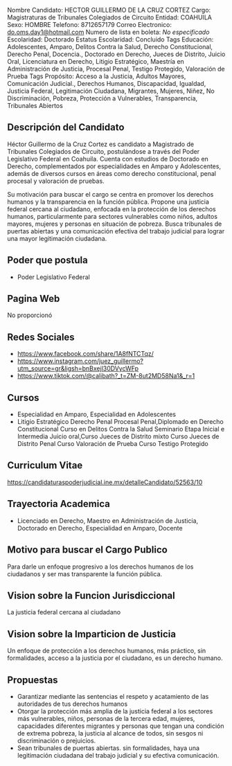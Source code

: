 Nombre Candidato: HECTOR GUILLERMO DE LA CRUZ CORTEZ
Cargo: Magistraturas de Tribunales Colegiados de Circuito
Entidad: COAHUILA
Sexo: HOMBRE
Telefono: 8712657179
Correo Electronico: do.oms.day1@hotmail.com
Numero de lista en boleta: *No especificado*
Escolaridad: Doctorado
Estatus Escolaridad: Concluido
Tags Educación: Adolescentes, Amparo, Delitos Contra la Salud, Derecho Constitucional, Derecho Penal, Docencia., Doctorado en Derecho, Jueces de Distrito, Juicio Oral, Licenciatura en Derecho, Litigio Estratégico, Maestría en Administración de Justicia, Procesal Penal, Testigo Protegido, Valoración de Prueba
Tags Propósito: Acceso a la Justicia, Adultos Mayores, Comunicación Judicial., Derechos Humanos, Discapacidad, Igualdad, Justicia Federal, Legitimación Ciudadana, Migrantes, Mujeres, Niñez, No Discriminación, Pobreza, Protección a Vulnerables, Transparencia, Tribunales Abiertos


## Descripción del Candidato 

Héctor Guillermo de la Cruz Cortez es candidato a Magistrado de Tribunales Colegiados de Circuito, postulándose a través del Poder Legislativo Federal en Coahuila. Cuenta con estudios de Doctorado en Derecho, complementados por especialidades en Amparo y Adolescentes, además de diversos cursos en áreas como derecho constitucional, penal procesal y valoración de pruebas.

Su motivación para buscar el cargo se centra en promover los derechos humanos y la transparencia en la función pública. Propone una justicia federal cercana al ciudadano, enfocada en la protección de los derechos humanos, particularmente para sectores vulnerables como niños, adultos mayores, mujeres y personas en situación de pobreza. Busca tribunales de puertas abiertas y una comunicación efectiva del trabajo judicial para lograr una mayor legitimación ciudadana.


## Poder que postula

- Poder Legislativo Federal


## Pagina Web

No proporcionó


## Redes Sociales

- https://www.facebook.com/share/1A8fNTCTqz/
- https://www.instagram.com/juez_guillermo?utm_source=gr&ligsh=bnBxejl30DVycWFp
- https://www.tiktok.com/@calibath?_t=ZM-8ut2MD58Na1&_r=1


## Cursos

- Especialidad en Amparo, Especialidad en Adolescentes
- Litigio Estratégico Derecho Penal Procesal Penal,Diplomado en Derecho Constitucional Curso en Delitos Contra la Salud Seminario Etapa Inicial e Intermedia Juicio oral,Curso Jueces de Distrito mixto Curso Jueces de Distrito Penal Curso Valoración de Prueba Curso Testigo Protegido


## Curriculum Vitae

https://candidaturaspoderjudicial.ine.mx/detalleCandidato/52563/10


## Trayectoria Academica

- Licenciado en Derecho, Maestro en Administración de Justicia, Doctorado en Derecho, Especialidad en Amparo, Docente


## Motivo para buscar el Cargo Publico

Para darle un enfoque progresivo a los derechos humanos de los ciudadanos y ser mas transparente la función pública.


## Vision sobre la Funcion Jurisdiccional

La justicia federal cercana al ciudadano


## Vision sobre la Imparticion de Justicia

Un enfoque de protección a los derechos humanos, más práctico, sin formalidades, acceso a la justicia por el ciudadano, es un derecho humano.


## Propuestas

- Garantizar mediante las sentencias el respeto y acatamiento de las autoridades de tus derechos humanos
- Otorgar la protección más amplia de la justicia federal a los sectores más vulnerables, niños, personas de la tercera edad, mujeres, capacidades diferentes migrantes y personas que tengan una condición de extrema pobreza, la justicia al alcance de todos, sin sesgos ni discriminación o prejuicios.
- Sean tribunales de puertas abiertas. sin formalidades, haya una legitimación ciudadana del trabajo judicial y su efectiva comunicación.

